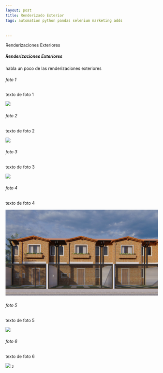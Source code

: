 ```yaml
---
layout: post
title: Renderizado Exterior
tags: automation python pandas selenium marketing adds


---
```

Renderizaciones Exteriores

##### Renderizaciones Exteriores
habla un poco de las renderizaciones exteriores

###### foto 1 
texto de foto 1 

<img class="mx-auto w-1/2" src="./../assets/posts/Exteriores/belen1.png">

###### foto 2
texto de foto 2

<img class="mx-auto w-1/2" src="./../assets/posts/Exteriores/belen2.png">

###### foto 3
texto de foto 3

<img class="mx-auto w-1/2" src="./../assets/posts/Exteriores/FachadaFrontal.png">

###### foto 4
texto de foto 4

<img class="mx-auto w-1/2" src="./../assets/posts/Exteriores/foto1.png">

###### foto 5
texto de foto 5

<img class="mx-auto w-1/2" src="./../assets/posts/Exteriores/foto2.png">

###### foto 6
texto de foto 6

<img class="mx-auto w-1/2" src="./../assets/posts/Exteriores/SanVicente.png">
z